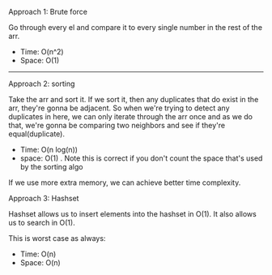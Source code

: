 Approach 1: Brute force

Go through every el and compare it to every single number in the rest of the arr.

- Time: O(n^2)
- Space: O(1)

---

Approach 2: sorting

Take the arr and sort it. If we sort it, then any duplicates that do exist in the arr, they're gonna be adjacent. So when we're trying
to detect any duplicates in here, we can only iterate through the arr once and as we do that, we're gonna be comparing two neighbors and see
if they're equal(duplicate).

- Time: O(n log(n))
- space: O(1) . Note this is correct if you don't count the space that's used by the sorting algo

If we use more extra memory, we can achieve better time complexity.

Approach 3: Hashset

Hashset allows us to insert elements into the hashset in O(1). It also allows us to search in O(1).

This is worst case as always:
- Time: O(n)
- Space: O(n)
